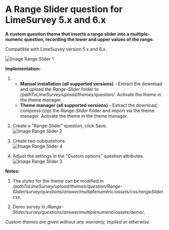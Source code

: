 # A Range Slider question for LimeSurvey 5.x and 6.x
**A custom question theme that inserts a range slider into a multiple-numeric question, recording the lower and upper values of the range.**

Compatible with LimeSurvey version 5.x and 6.x.

![Image Range Slider 1](/Range-Slider/survey/questions/answer/multiplenumeric/assets/images/rs_1.png)

**Implementation:**

1) - **Manual installation (all supported versions)** - Extract the download and upload the *Range-Slider* folder to */pathToLimeSurvey/upload/themes/question/*. Activate the theme in the theme manager.
    - **Theme manager (all supported versions)** - Extract the download, compress (zip) the *Range-Slider* folder and import via the theme manager. Activate the theme in the theme manager.

2) Create a "Range-Slider" question, click Save.  
![Image Range Slider 2](/Range-Slider/survey/questions/answer/multiplenumeric/assets/images/rs_2.png)

3) Create two subquestions.  
![Image Range Slider 4](/Range-Slider/survey/questions/answer/multiplenumeric/assets/images/rs_4.png)

4) Adjust the settings in the "Custom options" question attributes.   
![Image Range Slider 3](/Range-Slider/survey/questions/answer/multiplenumeric/assets/images/rs_3.png)

**Notes:**

1) The styles for the theme can be modified in */pathToLimeSurvey/upload/themes/question/Range-Slider/survey/questions/answer/multiplenumeric/assets/css/rangeSlider.css*.

2) Demo survey in */Range-Slider/survey/questions/answer/multiplenumeric/assets/demo/*.
    
    
*Custom themes are given without any warranty, implied or otherwise.*
